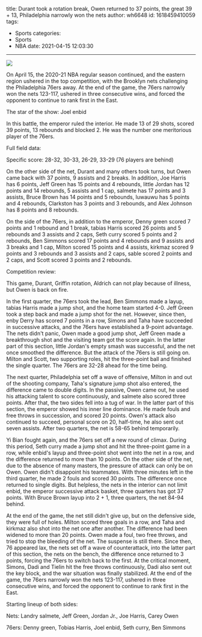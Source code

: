 title: Durant took a rotation break, Owen returned to 37 points, the great 39 + 13, Philadelphia narrowly won the nets
author: wh6648
id: 1618459410059
tags: 
- Sports
categories: 
- Sports
- NBA
date: 2021-04-15 12:03:30
---
![](https://p0.itc.cn/q_70/images01/20210415/6abd3f9d4475473c9e2b4ef3814d0255.jpeg)


On April 15, the 2020-21 NBA regular season continued, and the eastern region ushered in the top competition, with the Brooklyn nets challenging the Philadelphia 76ers away. At the end of the game, the 76ers narrowly won the nets 123-117, ushered in three consecutive wins, and forced the opponent to continue to rank first in the East.

The star of the show: Joel enbid

In this battle, the emperor ruled the interior. He made 13 of 29 shots, scored 39 points, 13 rebounds and blocked 2. He was the number one meritorious player of the 76ers.

Full field data:

Specific score: 28-32, 30-33, 26-29, 33-29 (76 players are behind)

On the other side of the net, Durant and many others took turns, but Owen came back with 37 points, 9 assists and 2 breaks. In addition, Joe Harris has 6 points, Jeff Green has 15 points and 4 rebounds, little Jordan has 12 points and 14 rebounds, 5 assists and 1 cap, salmete has 17 points and 3 assists, Bruce Brown has 14 points and 5 rebounds, luwauwu has 5 points and 4 rebounds, Clarkston has 3 points and 3 rebounds, and Alex Johnson has 8 points and 8 rebounds.

On the side of the 76ers, in addition to the emperor, Denny green scored 7 points and 1 rebound and 1 break, tabias Harris scored 26 points and 5 rebounds and 3 assists and 2 caps, Seth curry scored 5 points and 2 rebounds, Ben Simmons scored 17 points and 4 rebounds and 9 assists and 3 breaks and 1 cap, Milton scored 15 points and 4 assists, kirkmaz scored 9 points and 3 rebounds and 3 assists and 2 caps, sable scored 2 points and 2 caps, and Scott scored 3 points and 2 rebounds.

Competition review:

This game, Durant, Griffin rotation, Aldrich can not play because of illness, but Owen is back on fire.

In the first quarter, the 76ers took the lead, Ben Simmons made a layup, tabias Harris made a jump shot, and the home team started 4-0. Jeff Green took a step back and made a jump shot for the net. However, since then, enby Derry has scored 7 points in a row, Simons and Taha have succeeded in successive attacks, and the 76ers have established a 9-point advantage. The nets didn't panic, Owen made a good jump shot, Jeff Green made a breakthrough shot and the visiting team got the score again. In the latter part of this section, little Jordan's empty smash was successful, and the net once smoothed the difference. But the attack of the 76ers is still going on. Milton and Scott, two supporting roles, hit the three-point ball and finished the single quarter. The 76ers are 32-28 ahead for the time being.

The next quarter, Philadelphia set off a wave of offensive, Milton in and out of the shooting company, Taha's signature jump shot also entered, the difference came to double digits. In the passive, Owen came out, he used his attacking talent to score continuously, and salmete also scored three points. After that, the two sides fell into a tug of war. In the latter part of this section, the emperor showed his inner line dominance. He made fouls and free throws in succession, and scored 20 points. Owen's attack also continued to succeed, personal score on 20, half-time, he also sent out seven assists. After two quarters, the net is 58-65 behind temporarily.

Yi Bian fought again, and the 76ers set off a new round of climax. During this period, Seth curry made a jump shot and hit the three-point game in a row, while enbid's layup and three-point shot went into the net in a row, and the difference returned to more than 10 points. On the other side of the net, due to the absence of many masters, the pressure of attack can only be on Owen. Owen didn't disappoint his teammates. With three minutes left in the third quarter, he made 2 fouls and scored 30 points. The difference once returned to single digits. But helpless, the nets in the interior can not limit enbid, the emperor successive attack basket, three quarters has got 37 points. With Bruce Brown layup into 2 + 1, three quarters, the net 84-94 behind.

At the end of the game, the net still didn't give up, but on the defensive side, they were full of holes. Milton scored three goals in a row, and Taha and kirkmaz also shot into the net one after another. The difference had been widened to more than 20 points. Owen made a foul, two free throws, and tried to stop the bleeding of the net. The suspense is still there. Since then, 76 appeared lax, the nets set off a wave of counterattack, into the latter part of this section, the nets on the bench, the difference once returned to 3 points, forcing the 76ers to switch back to the first. At the critical moment, Simons, Dadi and Tielin hit the free throws continuously, Dadi also sent out the key block, and the war situation was finally stabilized. At the end of the game, the 76ers narrowly won the nets 123-117, ushered in three consecutive wins, and forced the opponent to continue to rank first in the East.

Starting lineup of both sides:

Nets: Landry salmete, Jeff Green, Jordan Jr., Joe Harris, Carey Owen

76ers: Denny green, Tobias Harris, Joel enbid, Seth curry, Ben Simmons

